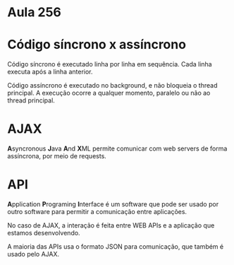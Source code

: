 # Aula 256

# Código síncrono x assíncrono

Código síncrono é executado linha por linha em sequência. Cada linha executa após a linha anterior.

Código assíncrono é executado no background, e não bloqueia o thread principal. A execução ocorre a qualquer momento, paralelo ou não ao thread principal.

# AJAX

**A**syncronous **J**ava **A**nd **X**ML permite comunicar com web servers de forma assíncrona, por meio de requests.

# API

**A**pplication **P**rograming **I**nterface é um software que pode ser usado por outro software para permitir a comunicação entre aplicações.

No caso de AJAX, a interação é feita entre WEB APIs e a aplicação que estamos desenvolvendo.

A maioria das APIs usa o formato JSON para comunicação, que também é usado pelo AJAX.
